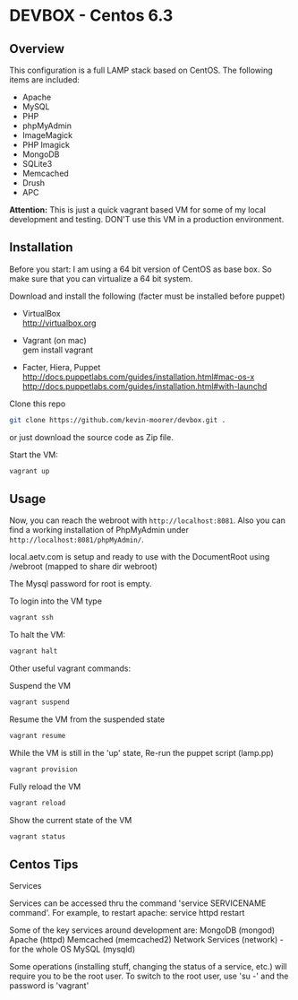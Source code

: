 # DEVBOX - Centos 6.3

## Overview

This configuration is a full LAMP stack based on CentOS.
The following items are included:

* Apache
* MySQL
* PHP
* phpMyAdmin
* ImageMagick
* PHP Imagick
* MongoDB
* SQLite3
* Memcached
* Drush
* APC


**Attention:** This is just a quick vagrant based VM for some of my local development and testing.
DON'T use this VM in a production environment.


## Installation

Before you start: 
I am using a 64 bit version of CentOS as base box. So make sure that you can virtualize a 64 bit system.

Download and install the following (facter must be installed before puppet)

* VirtualBox  
http://virtualbox.org

* Vagrant (on mac)   
gem install vagrant

* Facter, Hiera, Puppet  
http://docs.puppetlabs.com/guides/installation.html#mac-os-x
http://docs.puppetlabs.com/guides/installation.html#with-launchd



Clone this repo

```bash
git clone https://github.com/kevin-moorer/devbox.git .
```

or just download the source code as Zip file.

Start the VM:

```bash
vagrant up
```

## Usage

Now, you can reach the webroot with `http://localhost:8081`.
Also you can find a working installation of PhpMyAdmin under `http://localhost:8081/phpMyAdmin/`.

local.aetv.com is setup and ready to use with the DocumentRoot using /webroot (mapped to share dir webroot)


The Mysql password for root is empty.

To login into the VM type
```bash
vagrant ssh
```

To halt the VM:
```bash
vagrant halt
```

Other useful vagrant commands:

Suspend the VM
```bash
vagrant suspend 
```

Resume the VM from the suspended state
```bash
vagrant resume
```

While the VM is still in the 'up' state, Re-run the puppet script (lamp.pp)
```bash
vagrant provision
```

Fully reload the VM
```bash
vagrant reload
```

Show the current state of the VM
```bash
vagrant status
```


## Centos Tips

Services

Services can be accessed thru the command 'service SERVICENAME command'.
For example, to restart apache: service httpd restart

Some of the key services around development are:
MongoDB (mongod)
Apache (httpd)
Memcached (memcached2)
Network Services (network) - for the whole OS
MySQL (mysqld)


Some operations (installing stuff, changing the status of a service, etc.) will require you to be 
the root user. To switch to the root user, use 'su -' and the password is 'vagrant'





















